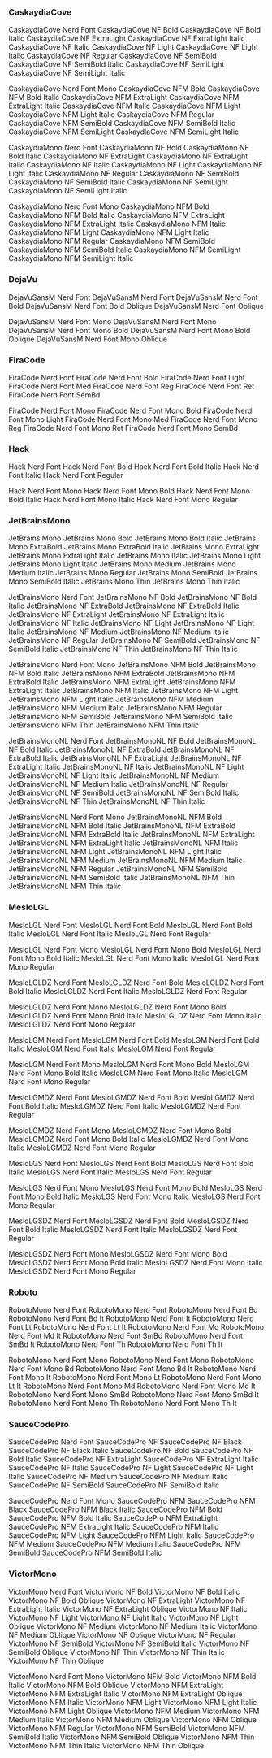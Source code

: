 ### CaskaydiaCove
CaskaydiaCove Nerd Font
  CaskaydiaCove NF Bold
  CaskaydiaCove NF Bold Italic
  CaskaydiaCove NF ExtraLight
  CaskaydiaCove NF ExtraLight Italic
  CaskaydiaCove NF Italic
  CaskaydiaCove NF Light
  CaskaydiaCove NF Light Italic
  CaskaydiaCove NF Regular
  CaskaydiaCove NF SemiBold
  CaskaydiaCove NF SemiBold Italic
  CaskaydiaCove NF SemiLight
  CaskaydiaCove NF SemiLight Italic

CaskaydiaCove Nerd Font Mono
  CaskaydiaCove NFM Bold
  CaskaydiaCove NFM Bold Italic
  CaskaydiaCove NFM ExtraLight
  CaskaydiaCove NFM ExtraLight Italic
  CaskaydiaCove NFM Italic
  CaskaydiaCove NFM Light
  CaskaydiaCove NFM Light Italic
  CaskaydiaCove NFM Regular
  CaskaydiaCove NFM SemiBold
  CaskaydiaCove NFM SemiBold Italic
  CaskaydiaCove NFM SemiLight
  CaskaydiaCove NFM SemiLight Italic

CaskaydiaMono Nerd Font
  CaskaydiaMono NF Bold
  CaskaydiaMono NF Bold Italic
  CaskaydiaMono NF ExtraLight
  CaskaydiaMono NF ExtraLight Italic
  CaskaydiaMono NF Italic
  CaskaydiaMono NF Light
  CaskaydiaMono NF Light Italic
  CaskaydiaMono NF Regular
  CaskaydiaMono NF SemiBold
  CaskaydiaMono NF SemiBold Italic
  CaskaydiaMono NF SemiLight
  CaskaydiaMono NF SemiLight Italic

CaskaydiaMono Nerd Font Mono
  CaskaydiaMono NFM Bold
  CaskaydiaMono NFM Bold Italic
  CaskaydiaMono NFM ExtraLight
  CaskaydiaMono NFM ExtraLight Italic
  CaskaydiaMono NFM Italic
  CaskaydiaMono NFM Light
  CaskaydiaMono NFM Light Italic
  CaskaydiaMono NFM Regular
  CaskaydiaMono NFM SemiBold
  CaskaydiaMono NFM SemiBold Italic
  CaskaydiaMono NFM SemiLight
  CaskaydiaMono NFM SemiLight Italic

### DejaVu
DejaVuSansM Nerd Font
  DejaVuSansM Nerd Font
  DejaVuSansM Nerd Font Bold
  DejaVuSansM Nerd Font Bold Oblique
  DejaVuSansM Nerd Font Oblique

DejaVuSansM Nerd Font Mono
  DejaVuSansM Nerd Font Mono
  DejaVuSansM Nerd Font Mono Bold
  DejaVuSansM Nerd Font Mono Bold Oblique
  DejaVuSansM Nerd Font Mono Oblique

### FiraCode
FiraCode Nerd Font
  FiraCode Nerd Font Bold
  FiraCode Nerd Font Light
  FiraCode Nerd Font Med
  FiraCode Nerd Font Reg
  FiraCode Nerd Font Ret
  FiraCode Nerd Font SemBd

FiraCode Nerd Font Mono
  FiraCode Nerd Font Mono Bold
  FiraCode Nerd Font Mono Light
  FiraCode Nerd Font Mono Med
  FiraCode Nerd Font Mono Reg
  FiraCode Nerd Font Mono Ret
  FiraCode Nerd Font Mono SemBd

### Hack
Hack Nerd Font
  Hack Nerd Font Bold
  Hack Nerd Font Bold Italic
  Hack Nerd Font Italic
  Hack Nerd Font Regular

Hack Nerd Font Mono
  Hack Nerd Font Mono Bold
  Hack Nerd Font Mono Bold Italic
  Hack Nerd Font Mono Italic
  Hack Nerd Font Mono Regular

### JetBrainsMono
JetBrains Mono
  JetBrains Mono Bold
  JetBrains Mono Bold Italic
  JetBrains Mono ExtraBold
  JetBrains Mono ExtraBold Italic
  JetBrains Mono ExtraLight
  JetBrains Mono ExtraLight Italic
  JetBrains Mono Italic
  JetBrains Mono Light
  JetBrains Mono Light Italic
  JetBrains Mono Medium
  JetBrains Mono Medium Italic
  JetBrains Mono Regular
  JetBrains Mono SemiBold
  JetBrains Mono SemiBold Italic
  JetBrains Mono Thin
  JetBrains Mono Thin Italic

JetBrainsMono Nerd Font
  JetBrainsMono NF Bold
  JetBrainsMono NF Bold Italic
  JetBrainsMono NF ExtraBold
  JetBrainsMono NF ExtraBold Italic
  JetBrainsMono NF ExtraLight
  JetBrainsMono NF ExtraLight Italic
  JetBrainsMono NF Italic
  JetBrainsMono NF Light
  JetBrainsMono NF Light Italic
  JetBrainsMono NF Medium
  JetBrainsMono NF Medium Italic
  JetBrainsMono NF Regular
  JetBrainsMono NF SemiBold
  JetBrainsMono NF SemiBold Italic
  JetBrainsMono NF Thin
  JetBrainsMono NF Thin Italic

JetBrainsMono Nerd Font Mono
  JetBrainsMono NFM Bold
  JetBrainsMono NFM Bold Italic
  JetBrainsMono NFM ExtraBold
  JetBrainsMono NFM ExtraBold Italic
  JetBrainsMono NFM ExtraLight
  JetBrainsMono NFM ExtraLight Italic
  JetBrainsMono NFM Italic
  JetBrainsMono NFM Light
  JetBrainsMono NFM Light Italic
  JetBrainsMono NFM Medium
  JetBrainsMono NFM Medium Italic
  JetBrainsMono NFM Regular
  JetBrainsMono NFM SemiBold
  JetBrainsMono NFM SemiBold Italic
  JetBrainsMono NFM Thin
  JetBrainsMono NFM Thin Italic

JetBrainsMonoNL Nerd Font
  JetBrainsMonoNL NF Bold
  JetBrainsMonoNL NF Bold Italic
  JetBrainsMonoNL NF ExtraBold
  JetBrainsMonoNL NF ExtraBold Italic
  JetBrainsMonoNL NF ExtraLight
  JetBrainsMonoNL NF ExtraLight Italic
  JetBrainsMonoNL NF Italic
  JetBrainsMonoNL NF Light
  JetBrainsMonoNL NF Light Italic
  JetBrainsMonoNL NF Medium
  JetBrainsMonoNL NF Medium Italic
  JetBrainsMonoNL NF Regular
  JetBrainsMonoNL NF SemiBold
  JetBrainsMonoNL NF SemiBold Italic
  JetBrainsMonoNL NF Thin
  JetBrainsMonoNL NF Thin Italic

JetBrainsMonoNL Nerd Font Mono
  JetBrainsMonoNL NFM Bold
  JetBrainsMonoNL NFM Bold Italic
  JetBrainsMonoNL NFM ExtraBold
  JetBrainsMonoNL NFM ExtraBold Italic
  JetBrainsMonoNL NFM ExtraLight
  JetBrainsMonoNL NFM ExtraLight Italic
  JetBrainsMonoNL NFM Italic
  JetBrainsMonoNL NFM Light
  JetBrainsMonoNL NFM Light Italic
  JetBrainsMonoNL NFM Medium
  JetBrainsMonoNL NFM Medium Italic
  JetBrainsMonoNL NFM Regular
  JetBrainsMonoNL NFM SemiBold
  JetBrainsMonoNL NFM SemiBold Italic
  JetBrainsMonoNL NFM Thin
  JetBrainsMonoNL NFM Thin Italic

### MesloLGL
MesloLGL Nerd Font
  MesloLGL Nerd Font Bold
  MesloLGL Nerd Font Bold Italic
  MesloLGL Nerd Font Italic
  MesloLGL Nerd Font Regular

MesloLGL Nerd Font Mono
  MesloLGL Nerd Font Mono Bold
  MesloLGL Nerd Font Mono Bold Italic
  MesloLGL Nerd Font Mono Italic
  MesloLGL Nerd Font Mono Regular

MesloLGLDZ Nerd Font
  MesloLGLDZ Nerd Font Bold
  MesloLGLDZ Nerd Font Bold Italic
  MesloLGLDZ Nerd Font Italic
  MesloLGLDZ Nerd Font Regular

MesloLGLDZ Nerd Font Mono
  MesloLGLDZ Nerd Font Mono Bold
  MesloLGLDZ Nerd Font Mono Bold Italic
  MesloLGLDZ Nerd Font Mono Italic
  MesloLGLDZ Nerd Font Mono Regular

MesloLGM Nerd Font
  MesloLGM Nerd Font Bold
  MesloLGM Nerd Font Bold Italic
  MesloLGM Nerd Font Italic
  MesloLGM Nerd Font Regular

MesloLGM Nerd Font Mono
  MesloLGM Nerd Font Mono Bold
  MesloLGM Nerd Font Mono Bold Italic
  MesloLGM Nerd Font Mono Italic
  MesloLGM Nerd Font Mono Regular

MesloLGMDZ Nerd Font
  MesloLGMDZ Nerd Font Bold
  MesloLGMDZ Nerd Font Bold Italic
  MesloLGMDZ Nerd Font Italic
  MesloLGMDZ Nerd Font Regular

MesloLGMDZ Nerd Font Mono
  MesloLGMDZ Nerd Font Mono Bold
  MesloLGMDZ Nerd Font Mono Bold Italic
  MesloLGMDZ Nerd Font Mono Italic
  MesloLGMDZ Nerd Font Mono Regular

MesloLGS Nerd Font
  MesloLGS Nerd Font Bold
  MesloLGS Nerd Font Bold Italic
  MesloLGS Nerd Font Italic
  MesloLGS Nerd Font Regular

MesloLGS Nerd Font Mono
  MesloLGS Nerd Font Mono Bold
  MesloLGS Nerd Font Mono Bold Italic
  MesloLGS Nerd Font Mono Italic
  MesloLGS Nerd Font Mono Regular

MesloLGSDZ Nerd Font
  MesloLGSDZ Nerd Font Bold
  MesloLGSDZ Nerd Font Bold Italic
  MesloLGSDZ Nerd Font Italic
  MesloLGSDZ Nerd Font Regular

MesloLGSDZ Nerd Font Mono
  MesloLGSDZ Nerd Font Mono Bold
  MesloLGSDZ Nerd Font Mono Bold Italic
  MesloLGSDZ Nerd Font Mono Italic
  MesloLGSDZ Nerd Font Mono Regular

### Roboto
RobotoMono Nerd Font
  RobotoMono Nerd Font
  RobotoMono Nerd Font Bd
  RobotoMono Nerd Font Bd It
  RobotoMono Nerd Font It
  RobotoMono Nerd Font Lt
  RobotoMono Nerd Font Lt It
  RobotoMono Nerd Font Md
  RobotoMono Nerd Font Md It
  RobotoMono Nerd Font SmBd
  RobotoMono Nerd Font SmBd It
  RobotoMono Nerd Font Th
  RobotoMono Nerd Font Th It

RobotoMono Nerd Font Mono
  RobotoMono Nerd Font Mono
  RobotoMono Nerd Font Mono Bd
  RobotoMono Nerd Font Mono Bd It
  RobotoMono Nerd Font Mono It
  RobotoMono Nerd Font Mono Lt
  RobotoMono Nerd Font Mono Lt It
  RobotoMono Nerd Font Mono Md
  RobotoMono Nerd Font Mono Md It
  RobotoMono Nerd Font Mono SmBd
  RobotoMono Nerd Font Mono SmBd It
  RobotoMono Nerd Font Mono Th
  RobotoMono Nerd Font Mono Th It

### SauceCodePro
SauceCodePro Nerd Font
  SauceCodePro NF
  SauceCodePro NF Black
  SauceCodePro NF Black Italic
  SauceCodePro NF Bold
  SauceCodePro NF Bold Italic
  SauceCodePro NF ExtraLight
  SauceCodePro NF ExtraLight Italic
  SauceCodePro NF Italic
  SauceCodePro NF Light
  SauceCodePro NF Light Italic
  SauceCodePro NF Medium
  SauceCodePro NF Medium Italic
  SauceCodePro NF SemiBold
  SauceCodePro NF SemiBold Italic

SauceCodePro Nerd Font Mono
  SauceCodePro NFM
  SauceCodePro NFM Black
  SauceCodePro NFM Black Italic
  SauceCodePro NFM Bold
  SauceCodePro NFM Bold Italic
  SauceCodePro NFM ExtraLight
  SauceCodePro NFM ExtraLight Italic
  SauceCodePro NFM Italic
  SauceCodePro NFM Light
  SauceCodePro NFM Light Italic
  SauceCodePro NFM Medium
  SauceCodePro NFM Medium Italic
  SauceCodePro NFM SemiBold
  SauceCodePro NFM SemiBold Italic

### VictorMono
VictorMono Nerd Font
  VictorMono NF Bold
  VictorMono NF Bold Italic
  VictorMono NF Bold Oblique
  VictorMono NF ExtraLight
  VictorMono NF ExtraLight Italic
  VictorMono NF ExtraLight Oblique
  VictorMono NF Italic
  VictorMono NF Light
  VictorMono NF Light Italic
  VictorMono NF Light Oblique
  VictorMono NF Medium
  VictorMono NF Medium Italic
  VictorMono NF Medium Oblique
  VictorMono NF Oblique
  VictorMono NF Regular
  VictorMono NF SemiBold
  VictorMono NF SemiBold Italic
  VictorMono NF SemiBold Oblique
  VictorMono NF Thin
  VictorMono NF Thin Italic
  VictorMono NF Thin Oblique

VictorMono Nerd Font Mono
  VictorMono NFM Bold
  VictorMono NFM Bold Italic
  VictorMono NFM Bold Oblique
  VictorMono NFM ExtraLight
  VictorMono NFM ExtraLight Italic
  VictorMono NFM ExtraLight Oblique
  VictorMono NFM Italic
  VictorMono NFM Light
  VictorMono NFM Light Italic
  VictorMono NFM Light Oblique
  VictorMono NFM Medium
  VictorMono NFM Medium Italic
  VictorMono NFM Medium Oblique
  VictorMono NFM Oblique
  VictorMono NFM Regular
  VictorMono NFM SemiBold
  VictorMono NFM SemiBold Italic
  VictorMono NFM SemiBold Oblique
  VictorMono NFM Thin
  VictorMono NFM Thin Italic
  VictorMono NFM Thin Oblique
